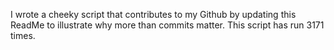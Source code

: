 I wrote a cheeky script that contributes to my Github by updating this ReadMe to illustrate why more than commits matter. This script has run 3171 times.